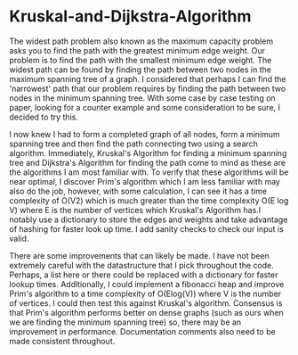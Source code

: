 # Kruskal-and-Dijkstra-Algorithm

The widest path problem also known as the maximum capacity problem asks you to find the path with the
greatest minimum edge weight. Our problem is to find the path with the smallest minimum edge weight.
The widest path can be found by finding the path between two nodes in the maximum spanning tree of a
graph. I considered that perhaps I can find the 'narrowest' path that our problem requires by finding
the path between two nodes in the minimum spanning tree. With some case by case testing on paper,
looking for a counter example and some consideration to be sure, I decided to try this.

I now knew I had to form a completed graph of all nodes, form a minimum spanning tree and then find
the path connecting two using a search algorithm. Immediately, Kruskal's Algorithm for finding a
minimum spanning tree and Dijkstra's Algorithm for finding the path come to mind as these are the 
algorithms I am most familiar with. To verify that these algorithms will be near optimal, I discover
Prim's algorithm which I am less familiar with may also do the job, however, with some calculation,
I can see it has a time complexity of O(V2) which is much greater than the time complexity O(E log V)
where E is the number of vertices which Kruskal's Algorithm has.I notably use a dictionary to store 
the edges and weights and take advantage of hashing for faster look up time. I add sanity checks to 
check our input is valid.

There are some improvements that can likely be made. I have not been extremely careful with the 
datastructure that I pick throughout the code. Perhaps, a list here or there could be replaced 
with a dictionary for faster lookup times. Additionally, I could implement a fibonacci heap and 
improve Prim's algorithm to a time complexity of O(Elog(V)) where V is the number of vertices. 
I could then test this against Kruskal's algorithm. Consensus is that Prim's algorithm performs 
better on dense graphs (such as ours when we are finding the minimum spanning tree) so, there may 
be an improvement in performance. Documentation comments also need to be made consistent throughout. 
